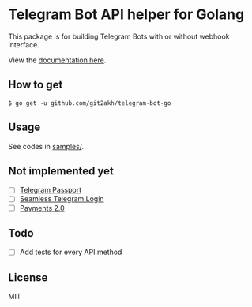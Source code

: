 # Telegram Bot API helper for Golang

This package is for building Telegram Bots with or without webhook interface.

View the [documentation here](https://godoc.org/github.com/meinside/telegram-bot-go).

## How to get

```
$ go get -u github.com/git2akh/telegram-bot-go
```

## Usage

See codes in [samples/](https://github.com/git2akh/telegram-bot-go/tree/master/samples).

## Not implemented yet

- [ ] [Telegram Passport](https://core.telegram.org/bots/api#telegram-passport)
- [ ] [Seamless Telegram Login](https://telegram.org/blog/privacy-discussions-web-bots#meet-seamless-web-bots)
- [ ] [Payments 2.0](https://core.telegram.org/bots/payments)

## Todo

- [ ] Add tests for every API method

## License

MIT

